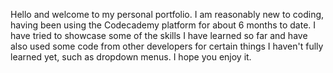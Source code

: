 Hello and welcome to my personal portfolio. I am reasonably new to coding, having been using the Codecademy platform for about 6 months to date.
I have tried to showcase some of the skills I have learned so far and have also used some code from other developers for certain things I haven't fully
learned yet, such as dropdown menus. I hope you enjoy it.

